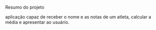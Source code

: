 Resumo do projeto

 aplicação capaz de receber o nome e as notas de um atleta, calcular a média e apresentar ao usuário.